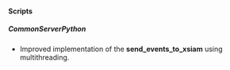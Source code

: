 #### Scripts

##### CommonServerPython

- Improved implementation of the **send_events_to_xsiam** using multithreading.